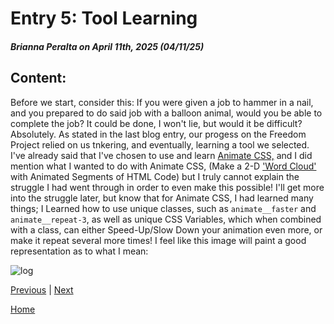 # Entry 5: Tool Learning
##### Brianna Peralta on April 11th, 2025 (04/11/25)

## Content:
Before we start, consider this: If you were given a job to hammer in a nail, and you prepared to do said job with a balloon animal, would you be able to complete the job? It could be done, I won't lie, but would it be difficult? Absolutely. As stated in the last blog entry, our progess on the Freedom Project relied on us tnkering, and eventually, learning a tool we selected. I've already said that I've chosen to use and learn [Animate CSS,](https://animate.style/) and I did mention what I wanted to do with Animate CSS, (Make a 2-D ['Word Cloud'](https://boostlabs.com/what-are-word-clouds-value-simple-visualizations/) with Animated Segments of HTML Code) but I truly cannot explain the struggle I had went through in order to even make this possible! I'll get more into the struggle later, but know that for Animate CSS, I had learned many things; I Learned how to use unique classes, such as `animate__faster` and `animate__repeat-3`, as well as unique CSS Variables, which when combined with a class, can either Speed-Up/Slow Down your animation even more, or make it repeat several more times! I feel like this image will paint a good representation as to what I mean:

<img src="../images/css-variables-long.png" alt="log">




















[Previous](entry04.md) | [Next](entry06.md)

[Home](../README.md)
